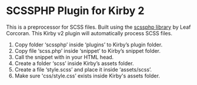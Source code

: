 # SCSSPHP Plugin for Kirby 2

This is a preprocessor for SCSS files. Built using the [scssphp library](https://github.com/leafo/scssphp) by Leaf Corcoran. This Kirby v2 plugin will automatically process SCSS files.

1. Copy folder ‘scssphp’ inside ‘plugins’ to Kirby’s plugin folder.
2. Copy file ‘scss.php’ inside ‘snippet’ to Kirby’s snippet folder.
3. Call the snippet with <?php snippet('scss') ?> in your HTML head.
4. Create a folder ‘scss’ inside Kirby’s assets folder.
5. Create a file ‘style.scss’ and place it inside ‘assets/scss’.
6. Make sure 'css/style.css’ exists inside Kirby's assets folder.
